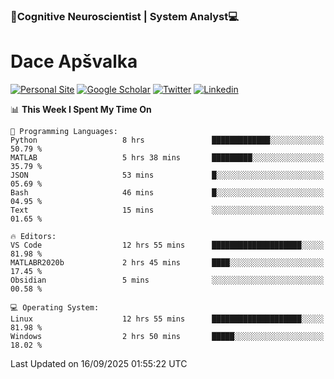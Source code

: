 ### 🧠Cognitive Neuroscientist | System Analyst💻
# Dace Apšvalka

[![Personal Site](https://img.shields.io/badge/website-teal?style=for-the-badge&logo=About.me&logoColor=white)](https://dcdace.net/)
[![Google Scholar](https://img.shields.io/badge/Scholar-yellow?style=for-the-badge&logo=googlescholar&logoColor=ffffff)](https://scholar.google.com/citations?hl=en&user=W8q0HBkAAAAJ&view_op=list_works&sortby=pubdate)
[![Twitter](https://img.shields.io/badge/Twitter-1DA1F2?logo=twitter&logoColor=white&style=for-the-badge)](https://twitter.com/dcdace)
[![Linkedin](https://img.shields.io/badge/linkedin-0077B5?logo=linkedin&logoColor=white&style=for-the-badge)](https://www.linkedin.com/in/dace-apsvalka/)

<!--
[![Dace's wakatime stats](https://github-readme-stats.vercel.app/api/wakatime?username=dcdace&theme=react&layout=compact&custom_title=Coding+past+7+days&v=2)](https://github.com/dcdace/dcdace)


[![github](https://img.shields.io/github/followers/dcdace?logo=github&style=plastic)](https://github.com/dcdace?tab=followers "GitHub followers")
[![wakatime](https://wakatime.com/badge/user/6e7556d3-b1db-4eef-a7e8-9bad735fc27e.svg?style=plastic?v=2)](https://wakatime.com/@6e7556d3-b1db-4eef-a7e8-9bad735fc27e "Total time coded since Feb 28 2022")

[![twitter](https://img.shields.io/twitter/follow/dcdace?label=followers&logo=twitter&color=%23007ec6&style=plastic)](https://twitter.com/dcdace "Twitter followers")

[![Dace's languages](https://github-readme-stats-one-nu-13.vercel.app/api/top-langs/?username=dcdace&langs_count=10&theme=nord&layout=compact)](https://github.com/anuraghazra/github-readme-stats) 
[![Dace's GitHub stats](https://github-readme-stats-one-nu-13.vercel.app/api?username=dcdace&theme=dracula&hide=prs,issues&count_private=true&show_icons=true&hide_rank=true&include_all_commits=true&hide_title=false&custom_title=GitHub+Stats)](https://github.com/anuraghazra/github-readme-stats)
-->

<!--START_SECTION:waka-->
📊 **This Week I Spent My Time On** 

```text
💬 Programming Languages: 
Python                   8 hrs               █████████████░░░░░░░░░░░░   50.79 % 
MATLAB                   5 hrs 38 mins       █████████░░░░░░░░░░░░░░░░   35.79 % 
JSON                     53 mins             █░░░░░░░░░░░░░░░░░░░░░░░░   05.69 % 
Bash                     46 mins             █░░░░░░░░░░░░░░░░░░░░░░░░   04.95 % 
Text                     15 mins             ░░░░░░░░░░░░░░░░░░░░░░░░░   01.65 % 

🔥 Editors: 
VS Code                  12 hrs 55 mins      ████████████████████░░░░░   81.98 % 
MATLABR2020b             2 hrs 45 mins       ████░░░░░░░░░░░░░░░░░░░░░   17.45 % 
Obsidian                 5 mins              ░░░░░░░░░░░░░░░░░░░░░░░░░   00.58 % 

💻 Operating System: 
Linux                    12 hrs 55 mins      ████████████████████░░░░░   81.98 % 
Windows                  2 hrs 50 mins       █████░░░░░░░░░░░░░░░░░░░░   18.02 % 
```


 Last Updated on 16/09/2025 01:55:22 UTC
<!--END_SECTION:waka-->

